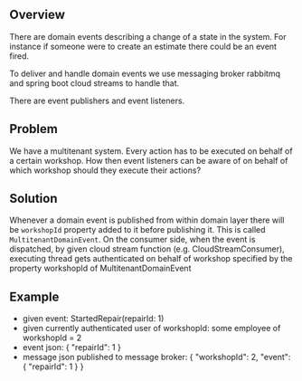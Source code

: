 ## Overview
There are domain events describing a change of a state in the system.
For instance if someone were to create an estimate there could be an event fired.

To deliver and handle domain events we use messaging broker rabbitmq and spring boot cloud streams to handle that.

There are event publishers and event listeners.

## Problem
We have a multitenant system. Every action has to be executed on behalf of a certain workshop. How then event listeners can be aware of on behalf of which workshop should they execute their actions?

## Solution
Whenever a domain event is published from within domain layer there will be `workshopId` property added to it before publishing it. This is called `MultitenantDomainEvent`.
On the consumer side, when the event is dispatched, by given cloud stream function (e.g. CloudStreamConsumer),
executing thread gets authenticated on behalf of workshop specified by the property workshopId of MultitenantDomainEvent

## Example
- given event: StartedRepair(repairId: 1)
- given currently authenticated user of workshopId: some employee of workshopId = 2
- event json: { "repairId": 1 }
- message json published to message broker: { "workshopId": 2, "event": { "repairId": 1 } }
